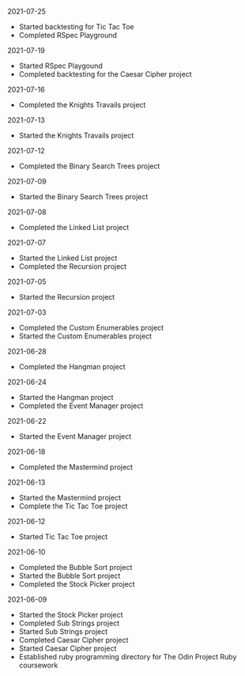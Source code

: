 2021-07-25
- Started backtesting for Tic Tac Toe
- Completed RSpec Playground 

2021-07-19
- Started RSpec Playgound 
- Completed backtesting for the Caesar Cipher project 

2021-07-16
- Completed the Knights Travails project

2021-07-13
- Started the Knights Travails project

2021-07-12
- Completed the Binary Search Trees project

2021-07-09
- Started the Binary Search Trees project

2021-07-08
- Completed the Linked List project

2021-07-07
- Started the Linked List project
- Completed the Recursion project

2021-07-05
- Started the Recursion project

2021-07-03
- Completed the Custom Enumerables project
- Started the Custom Enumerables project

2021-06-28
- Completed the Hangman project

2021-06-24
- Started the Hangman project 
- Completed the Event Manager project

2021-06-22
- Started the Event Manager project

2021-06-18
- Completed the Mastermind project

2021-06-13
- Started the Mastermind project
- Complete the Tic Tac Toe project

2021-06-12
- Started Tic Tac Toe project

2021-06-10
- Completed the Bubble Sort project
- Started the Bubble Sort project
- Completed the Stock Picker project

2021-06-09 
- Started the Stock Picker project
- Completed Sub Strings project
- Started Sub Strings project
- Completed Caesar Cipher project
- Started Caesar Cipher project
- Established ruby programming directory for The Odin Project Ruby coursework